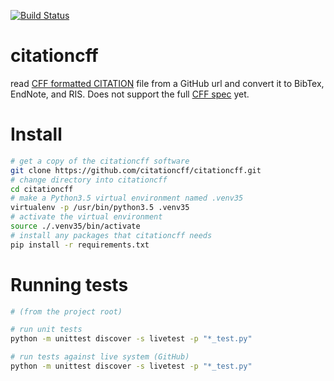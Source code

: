 [![Build Status](https://travis-ci.org/citationcff/citationcff.svg?branch=master)](https://travis-ci.org/citationcff/citationcff)

# citationcff

read [CFF formatted CITATION](https://github.com/citation-file-format) file from a GitHub
url and convert it to BibTex, EndNote, and RIS. Does not support the full
[CFF spec](https://citation-file-format.github.io/assets/pdf/cff-specifications-1.0.3.pdf) yet.

# Install

```bash
# get a copy of the citationcff software
git clone https://github.com/citationcff/citationcff.git
# change directory into citationcff
cd citationcff
# make a Python3.5 virtual environment named .venv35
virtualenv -p /usr/bin/python3.5 .venv35
# activate the virtual environment
source ./.venv35/bin/activate
# install any packages that citationcff needs
pip install -r requirements.txt
```

# Running tests

```bash
# (from the project root)

# run unit tests
python -m unittest discover -s livetest -p "*_test.py"

# run tests against live system (GitHub)
python -m unittest discover -s livetest -p "*_test.py"
```
